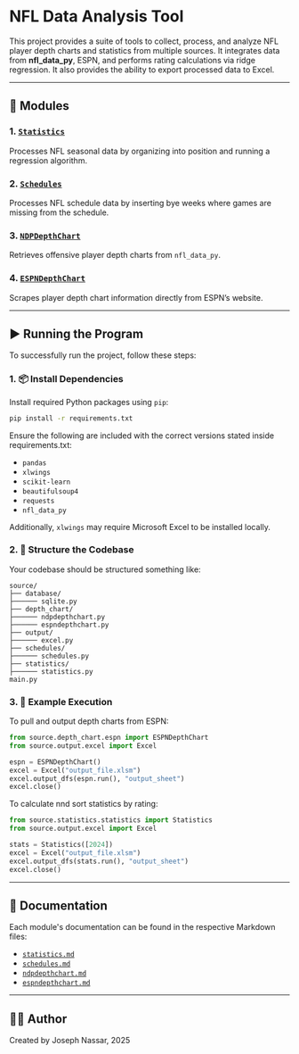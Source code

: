 # NFL Data Analysis Tool

This project provides a suite of tools to collect, process, and analyze NFL player depth charts and statistics from multiple sources. It integrates data from **nfl_data_py**, ESPN, and performs rating calculations via ridge regression. It also provides the ability to export processed data to Excel.

---

## 📂 Modules

### 1. [`Statistics`](./source/statistics/statistics.py)
Processes NFL seasonal data by organizing into position and running a regression algorithm.

### 2. [`Schedules`](./source/schedules/schedules.py)
Processes NFL schedule data by inserting bye weeks where games are missing from the schedule.

### 3. [`NDPDepthChart`](./source/depth_chart/ndp.py)
Retrieves offensive player depth charts from `nfl_data_py`.  

### 4. [`ESPNDepthChart`](./source/depth_chart/espn.py)
Scrapes player depth chart information directly from ESPN’s website.  

---

## ▶️ Running the Program

To successfully run the project, follow these steps:

### 1. 📦 Install Dependencies
Install required Python packages using `pip`:

```bash
pip install -r requirements.txt
```

Ensure the following are included with the correct versions stated inside requirements.txt:
- `pandas`
- `xlwings`
- `scikit-learn`
- `beautifulsoup4`
- `requests`
- `nfl_data_py`

Additionally, `xlwings` may require Microsoft Excel to be installed locally.

### 2. 🧩 Structure the Codebase

Your codebase should be structured something like:

```
source/
├── database/
├────── sqlite.py
├── depth_chart/
├────── ndpdepthchart.py
├────── espndepthchart.py
├── output/
├────── excel.py
├── schedules/
├────── schedules.py
├── statistics/
├────── statistics.py
main.py
```

### 3. 🚀 Example Execution

To pull and output depth charts from ESPN:

```python
from source.depth_chart.espn import ESPNDepthChart
from source.output.excel import Excel

espn = ESPNDepthChart()
excel = Excel("output_file.xlsm")
excel.output_dfs(espn.run(), "output_sheet")
excel.close()
```

To calculate nnd sort statistics by rating:

```python
from source.statistics.statistics import Statistics
from source.output.excel import Excel

stats = Statistics([2024])
excel = Excel("output_file.xlsm")
excel.output_dfs(stats.run(), "output_sheet")
excel.close()
```

---

## 📘 Documentation

Each module's documentation can be found in the respective Markdown files:

- [`statistics.md`](./docs/statistics.md)
- [`schedules.md`](./docs/schedules.md)
- [`ndpdepthchart.md`](./docs/ndp.md)
- [`espndepthchart.md`](./docs/espn.md)

---

## 👨‍💻 Author

Created by Joseph Nassar, 2025  
